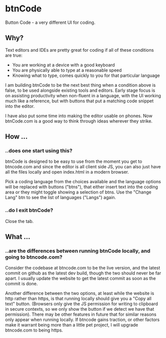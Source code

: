 # btnCode

 Button Code - a very different UI for coding.

## Why?

Text editors and IDEs are pretty great for coding if all of these conditions are true:
 - You are working at a device with a good keyboard
 - You are physically able to type at a reasonable speed
 - Knowing what to type, comes quickly to you for that particular language
 
I am building btnCode to be the next best thing when a condition above is false, to be used alongside existing tools and editors. Early stage focus is on assisting productivity when non-fluent in a language, with the UI working much like a reference, but with buttons that put a matching code snippet into the editor. 

I have also put some time into making the editor usable on phones. Now btnCode.com is a good way to think through ideas wherever they strike.

## How ...
### ..does one start using this?
btnCode is designed to be easy to use from the moment you get to btncode.com and since the editor is all client side JS, you can also just have all the files locally and open index.html in a modern browser. 

Pick a coding language from the choices available and the language options will be replaced with buttons ("btns"), that either insert text into the coding area or they might toggle showing a selection of btns. Use the "Change Lang" btn to see the list of languages ("Langs") again.

### ..do I exit btnCode?
Close the tab.

## What ...
### ..are the differences between running btnCode locally, and going to btncode.com?
Consider the codebase at btncode.com to be the live version, and the latest commit on github as the latest dev build, though the two should never be far apart. I usually update the website to get the latest commit as soon as the commit is done. 

Another difference between the two options, at least while the website is http rather than https, is that running locally should give you a "Copy all text" button. (Browsers only give the JS permission for writing to clipboard in secure contexts, so we only show the button if we detect we have that permission). There may be other features in future that for similar reasons only appear when running locally. If btncode gains traction, or other factors make it warrant being more than a little pet project, I will upgrade btncode.com to being https.
